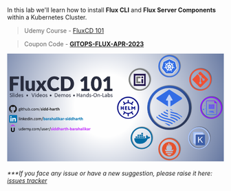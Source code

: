 In this lab we'll learn how to install **Flux CLI** and **Flux Server Components** within a Kubernetes Cluster.

> Udemy Course - [FluxCD 101](https://www.udemy.com/course/gitops-flux/?couponCode=GITOPS-FLUX-APR-2023)

> Coupon Code - [**GITOPS-FLUX-APR-2023**](https://www.udemy.com/course/gitops-flux/?couponCode=GITOPS-FLUX-APR-2023)

<a href="https://www.udemy.com/course/gitops-flux/?couponCode=GITOPS-FLUX-APR-2023" style="text-align: center"><img src="./FluxCD-101-Udemy-Image-2-small.png" align="center"></a>

###### ****If you face any issue or have a new suggestion, please raise it here: [issues tracker](https://github.com/sidd-harth/fluxcd-tracker/issues)*